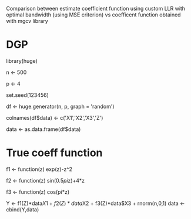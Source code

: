 Comparison between estimate coefficient function using custom LLR with optimal bandwidth (using MSE criterion) vs coefficent function obtained with mgcv library

# DGP 

library(huge)

n <- 500

p <- 4

set.seed(123456)

df <- huge.generator(n, p, graph = 'random')

colnames(df$data) <- c('X1','X2','X3','Z')

data <- as.data.frame(df$data)

# True coeff function

f1 <- function(z) exp(z)-z^2

f2 <- function(z) sin(0.5*pi*z)+4*z

f3 <- function(z) cos(pi*z)

Y <- f1(Z)*data$X1 + f2(Z)*data$X2 + f3(Z)*data$X3 + rnorm(n,0,1)
data <- cbind(Y,data)
